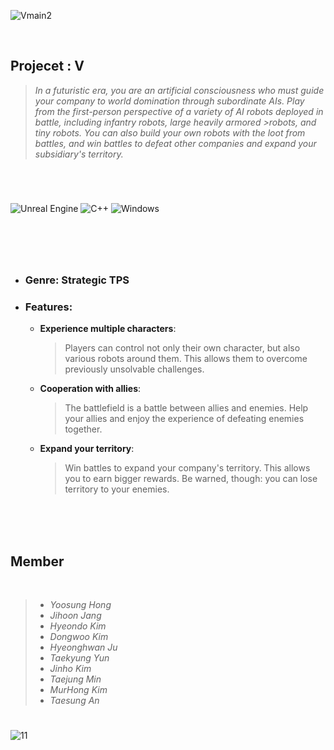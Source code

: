 ![Vmain2](https://github.com/Hongyoosung/V/assets/101240036/287df5e0-cd00-4355-bf32-6a19ae945829)

<br/>

## Projecet : V
>*In a futuristic era, you are an artificial consciousness who must guide your company to world domination through subordinate AIs. Play from the first-person perspective of a variety of AI robots deployed in battle, including infantry robots, large heavily armored >robots, and tiny robots. You can also build your own robots with the loot from battles, and win battles to defeat other companies and expand your subsidiary's territory.*


#

<br/>






![Unreal Engine](https://img.shields.io/badge/unrealengine-%23313131.svg?style=for-the-badge&logo=unrealengine&logoColor=white) ![C++](https://img.shields.io/badge/c++-%2300599C.svg?style=for-the-badge&logo=c%2B%2B&logoColor=white)
![Windows](https://img.shields.io/badge/Windows-0078D6?style=for-the-badge&logo=windows&logoColor=white)

#





<br/><br/>

+ ### Genre: Strategic TPS

+ ### Features:

  + **Experience multiple characters**:<br/>
    >Players can control not only their own character, but also various robots around them. This allows them to overcome previously unsolvable challenges.

  + **Cooperation with allies**: <br/>
    >The battlefield is a battle between allies and enemies. Help your allies and enjoy the experience of defeating enemies together.

  + **Expand your territory**: <br/>
    >Win battles to expand your company's territory. This allows you to earn bigger rewards. Be warned, though: you can lose territory to your enemies.

<br/><br/><br/>

## Member

<br/>


  >- *Yoosung Hong*
  >- *Jihoon Jang*
  >- *Hyeondo Kim*
  >- *Dongwoo Kim*
  >- *Hyeonghwan Ju*
  >- *Taekyung Yun*
  >- *Jinho Kim*
  >- *Taejung Min*
  >- *MurHong Kim*
  >- *Taesung An*


#

![11](https://github.com/Hongyoosung/V/assets/101240036/d622e49f-7712-42ef-a86f-7baa68e121bd)




